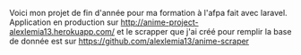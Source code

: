 Voici mon projet de fin d'année pour ma formation à l'afpa fait avec laravel. Application en production sur http://anime-project-alexlemia13.herokuapp.com/
et le scrapper que j'ai créé pour remplir la base de donnée est sur https://github.com/alexlemia13/anime-scraper
